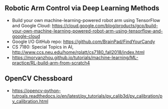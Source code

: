 ## Robotic Arm Control via Deep Learning Methods
- Build your own machine-learning-powered robot arm using TensorFlow and Google Cloud: <https://cloud.google.com/blog/products/gcp/build-your-own-machine-learning-powered-robot-arm-using-tensorflow-and-google-cloud>
- Google I/O GitHub repo: <https://github.com/BrainPad/FindYourCandy>
- CS 7180: Special Topics in AI, <http://www.ccs.neu.edu/home/rplatt/cs7180_fall2018/index.html>
- <https://morvanzhou.github.io/tutorials/machine-learning/ML-practice/RL-build-arm-from-scratch4>

## OpenCV Chessboard
- <https://opencv-python-tutroals.readthedocs.io/en/latest/py_tutorials/py_calib3d/py_calibration/py_calibration.html>
